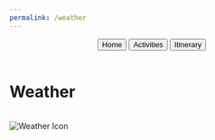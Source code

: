 ```yaml
---
permalink: /weather
---
```


<head>
    <meta charset="UTF-8">
    <meta name="viewport" content="width=device-width, initial-scale=1.0">
    <title>Weather</title>
    <link rel="icon" type="image/x-icon" href="data:,">
</head>
<body class='sandiego-background'>
    <header class="header">
        <button onclick="goHome()" >Home</button>
        <button onclick="goActivities()">Activities</button>
        <button onclick="goItinerary()">Itinerary</button>
    </header>
    <div id='weather-title-container'>
        <h1 class='title'>Weather</h1>
    </div>
    <br>
    <div class="weather-container">
        <img src="https://files.catbox.moe/l7i091.png" id="weather-icon" alt="Weather Icon">
        <div id="temperature"></div>
    </div>
<script>
    function fetchWeatherData() {
    fetch("https://weather.visualcrossing.com/VisualCrossingWebServices/rest/services/timeline/San%20Diego?unitGroup=us&include=current&key=8HDWUMHK5VWRJUG5CEQA5RNMQ&contentType=json")
    .then(response => response.json())
    .then(data => {
        console.log("Current conditions data:", data.currentConditions);
        const currentWeather = data.currentConditions.conditions; // Access the conditions property
        const temperature = data.currentConditions.temp;
        // Update weather icon based on current weather condition
        const weatherIcon = document.getElementById('weather-icon');
        if (currentWeather === 'Clear') {
            weatherIcon.src = 'https://files.catbox.moe/l7i091.png';
        } else if (currentWeather === 'Partially Cloudy') {
            weatherIcon.src = 'https://files.catbox.moe/tuz6jh.png';
        } else if (currentWeather === 'Rain') {
            weatherIcon.src = 'https://files.catbox.moe/f9pt4r.png';
        } // No need for default icon setting here
        // Display temperature
        document.getElementById('temperature').textContent = `Temperature: ${temperature}°F`;
    })
    .catch(error => console.error('Error fetching weather data:', error));
}
        // Fetch weather data initially
        fetchWeatherData();
        // Refresh weather data every minute
        setInterval(fetchWeatherData, 60000); // 60000 milliseconds = 1 minute
function goHome() {
    window.location.href = "http://127.0.0.1:4200/travel_project/home";
}
function goMap() {
    window.location.href = "http://127.0.0.1:4200/travel_project/map";
}
function goItinerary() {
    window.location.href = "http://127.0.0.1:4200/travel_project/itinerary";
}
</script>
</body>